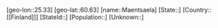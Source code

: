 ﻿---
location: [60.63,25.33]
type: City
tags:
- geo/City


SpocWebEntityId: 32690
isDeleted: false
confidential: public

---
[geo-lon::25.33]
[geo-lat::60.63]
[name::Maentsaela]
[State::]
[Country::[[Finland]]]
[StateId::]
[Population::]
[Unknown::]

